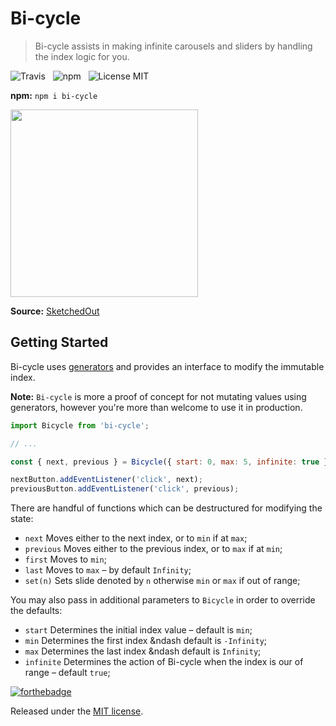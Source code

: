 # Bi-cycle

> Bi-cycle assists in making infinite carousels and sliders by handling the index logic for you.

![Travis](http://img.shields.io/travis/Wildhoney/Bi-cycle.svg?style=flat-square)
&nbsp;
![npm](http://img.shields.io/npm/v/bi-cycle.svg?style=flat-square)
&nbsp;
![License MIT](http://img.shields.io/badge/License-MIT-lightgrey.svg?style=flat-square)

**npm:** `npm i bi-cycle`

<img src="https://sketchedout.files.wordpress.com/2007/11/fishbike.jpg?w=480" width="300" />

**Source:** [SketchedOut](https://sketchedout.wordpress.com/tag/like-a-fish-needs-a-bicycle/)

## Getting Started

Bi-cycle uses [generators](https://developer.mozilla.org/en-US/docs/Web/JavaScript/Guide/Iterators_and_Generators) and provides an interface to modify the immutable index.

**Note:** `Bi-cycle` is more a proof of concept for not mutating values using generators, however you're more than welcome to use it in production.

```javascript
import Bicycle from 'bi-cycle';

// ...

const { next, previous } = Bicycle({ start: 0, max: 5, infinite: true });

nextButton.addEventListener('click', next);
previousButton.addEventListener('click', previous);
```

There are handful of functions which can be destructured for modifying the state:

 * `next` Moves either to the next index, or to `min` if at `max`;
 * `previous` Moves either to the previous index, or to `max` if at `min`;
 * `first` Moves to `min`;
 * `last` Moves to `max` &ndash; by default `Infinity`;
 * `set(n)` Sets slide denoted by `n` otherwise `min` or `max` if out of range;
 
You may also pass in additional parameters to `Bicycle` in order to override the defaults:

 * `start` Determines the initial index value &ndash; default is `min`;
 * `min` Determines the first index &ndash default is `-Infinity`;
 * `max` Determines the last index &ndash default is `Infinity`;
 * `infinite` Determines the action of Bi-cycle when the index is our of range &ndash; default `true`;

[![forthebadge](http://forthebadge.com/images/badges/built-with-love.svg)](http://forthebadge.com)

Released under the [MIT license](https://github.com/Wildhoney/Bi-cycle/blob/master/LICENSE.md).
